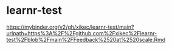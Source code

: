 # learnr-test
https://mybinder.org/v2/gh/xikec/learnr-test/main?urlpath=https%3A%2F%2Fgithub.com%2Fxikec%2Flearnr-test%2Fblob%2Fmain%2FFeedback%2520at%2520scale.Rmd
